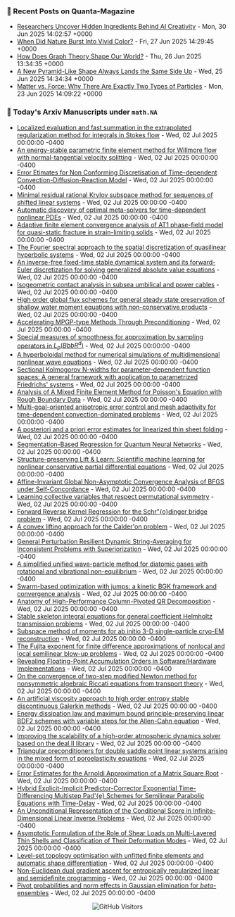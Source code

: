 ### 📝 Recent Posts on Quanta-Magazine
<!-- quanta starts -->
* <a href="https://www.quantamagazine.org/researchers-uncover-hidden-ingredients-behind-ai-creativity-20250630/">Researchers Uncover Hidden Ingredients Behind AI Creativity</a> - Mon, 30 Jun 2025 14:02:57 +0000
* <a href="https://www.quantamagazine.org/when-did-nature-burst-into-vivid-color-20250627/">When Did Nature Burst Into Vivid Color?</a> - Fri, 27 Jun 2025 14:29:45 +0000
* <a href="https://www.quantamagazine.org/how-does-graph-theory-shape-our-world-20250626/">How Does Graph Theory Shape Our World?</a> - Thu, 26 Jun 2025 13:34:35 +0000
* <a href="https://www.quantamagazine.org/a-new-pyramid-like-shape-always-lands-the-same-side-up-20250625/">A New Pyramid-Like Shape Always Lands the Same Side Up</a> - Wed, 25 Jun 2025 14:34:34 +0000
* <a href="https://www.quantamagazine.org/matter-vs-force-why-there-are-exactly-two-types-of-particles-20250623/">Matter vs. Force: Why There Are Exactly Two Types of Particles</a> - Mon, 23 Jun 2025 14:09:22 +0000
<!-- quanta ends -->


### 📝 Today's Arxiv Manuscripts under ``math.NA``
<!-- arxiv-math-na starts -->
* <a href="https://arxiv.org/abs/2507.00156">Localized evaluation and fast summation in the extrapolated regularization method for integrals in Stokes flow</a> - Wed, 02 Jul 2025 00:00:00 -0400
* <a href="https://arxiv.org/abs/2507.00193">An energy-stable parametric finite element method for Willmore flow with normal-tangential velocity splitting</a> - Wed, 02 Jul 2025 00:00:00 -0400
* <a href="https://arxiv.org/abs/2507.00219">Error Etimates for Non Conforming Discretisation of Time-dependent Convection-Diffusion-Reaction Model</a> - Wed, 02 Jul 2025 00:00:00 -0400
* <a href="https://arxiv.org/abs/2507.00267">Minimal residual rational Krylov subspace method for sequences of shifted linear systems</a> - Wed, 02 Jul 2025 00:00:00 -0400
* <a href="https://arxiv.org/abs/2507.00278">Automatic discovery of optimal meta-solvers for time-dependent nonlinear PDEs</a> - Wed, 02 Jul 2025 00:00:00 -0400
* <a href="https://arxiv.org/abs/2507.00376">Adaptive finite element convergence analysis of AT1 phase-field model for quasi-static fracture in strain-limiting solids</a> - Wed, 02 Jul 2025 00:00:00 -0400
* <a href="https://arxiv.org/abs/2507.00516">The Fourier spectral approach to the spatial discretization of quasilinear hyperbolic systems</a> - Wed, 02 Jul 2025 00:00:00 -0400
* <a href="https://arxiv.org/abs/2507.00531">An inverse-free fixed-time stable dynamical system and its forward-Euler discretization for solving generalized absolute value equations</a> - Wed, 02 Jul 2025 00:00:00 -0400
* <a href="https://arxiv.org/abs/2507.00563">Isogeometric contact analysis in subsea umbilical and power cables</a> - Wed, 02 Jul 2025 00:00:00 -0400
* <a href="https://arxiv.org/abs/2507.00573">High order global flux schemes for general steady state preservation of shallow water moment equations with non-conservative products</a> - Wed, 02 Jul 2025 00:00:00 -0400
* <a href="https://arxiv.org/abs/2507.00617">Accelerating MPGP-type Methods Through Preconditioning</a> - Wed, 02 Jul 2025 00:00:00 -0400
* <a href="https://arxiv.org/abs/2507.00667">Special measures of smoothness for approximation by sampling operators in $L_p(Bbb{R}^d)$</a> - Wed, 02 Jul 2025 00:00:00 -0400
* <a href="https://arxiv.org/abs/2507.00674">A hyperboloidal method for numerical simulations of multidimensional nonlinear wave equations</a> - Wed, 02 Jul 2025 00:00:00 -0400
* <a href="https://arxiv.org/abs/2507.00678">Sectional Kolmogorov N-widths for parameter-dependent function spaces: A general framework with application to parametrized Friedrichs' systems</a> - Wed, 02 Jul 2025 00:00:00 -0400
* <a href="https://arxiv.org/abs/2507.00697">Analysis of A Mixed Finite Element Method for Poisson's Equation with Rough Boundary Data</a> - Wed, 02 Jul 2025 00:00:00 -0400
* <a href="https://arxiv.org/abs/2507.00723">Multi-goal-oriented anisotropic error control and mesh adaptivity for time-dependent convection-dominated problems</a> - Wed, 02 Jul 2025 00:00:00 -0400
* <a href="https://arxiv.org/abs/2507.00807">A posteriori and a priori error estimates for linearized thin sheet folding</a> - Wed, 02 Jul 2025 00:00:00 -0400
* <a href="https://arxiv.org/abs/2507.00065">Segmentation-Based Regression for Quantum Neural Networks</a> - Wed, 02 Jul 2025 00:00:00 -0400
* <a href="https://arxiv.org/abs/2507.00301">Structure-preserving Lift & Learn: Scientific machine learning for nonlinear conservative partial differential equations</a> - Wed, 02 Jul 2025 00:00:00 -0400
* <a href="https://arxiv.org/abs/2507.00361">Affine-Invariant Global Non-Asymptotic Convergence Analysis of BFGS under Self-Concordance</a> - Wed, 02 Jul 2025 00:00:00 -0400
* <a href="https://arxiv.org/abs/2507.00408">Learning collective variables that respect permutational symmetry</a> - Wed, 02 Jul 2025 00:00:00 -0400
* <a href="https://arxiv.org/abs/2507.00640">Forward Reverse Kernel Regression for the Schr"{o}dinger bridge problem</a> - Wed, 02 Jul 2025 00:00:00 -0400
* <a href="https://arxiv.org/abs/2507.00645">A convex lifting approach for the Calder'on problem</a> - Wed, 02 Jul 2025 00:00:00 -0400
* <a href="https://arxiv.org/abs/2507.00717">General Perturbation Resilient Dynamic String-Averaging for Inconsistent Problems with Superiorization</a> - Wed, 02 Jul 2025 00:00:00 -0400
* <a href="https://arxiv.org/abs/2507.00720">A simplified unified wave-particle method for diatomic gases with rotational and vibrational non-equilibrium</a> - Wed, 02 Jul 2025 00:00:00 -0400
* <a href="https://arxiv.org/abs/2507.00871">Swarm-based optimization with jumps: a kinetic BGK framework and convergence analysis</a> - Wed, 02 Jul 2025 00:00:00 -0400
* <a href="https://arxiv.org/abs/2507.00976">Anatomy of High-Performance Column-Pivoted QR Decomposition</a> - Wed, 02 Jul 2025 00:00:00 -0400
* <a href="https://arxiv.org/abs/2507.00991">Stable skeleton integral equations for general coefficient Helmholtz transmission problems</a> - Wed, 02 Jul 2025 00:00:00 -0400
* <a href="https://arxiv.org/abs/2410.06889">Subspace method of moments for ab initio 3-D single-particle cryo-EM reconstruction</a> - Wed, 02 Jul 2025 00:00:00 -0400
* <a href="https://arxiv.org/abs/2410.10458">The Fujita exponent for finite difference approximations of nonlocal and local semilinear blow-up problems</a> - Wed, 02 Jul 2025 00:00:00 -0400
* <a href="https://arxiv.org/abs/2411.00442">Revealing Floating-Point Accumulation Orders in Software/Hardware Implementations</a> - Wed, 02 Jul 2025 00:00:00 -0400
* <a href="https://arxiv.org/abs/2501.11922">On the convergence of two-step modified Newton method for nonsymmetric algebraic Riccati equations from transport theory</a> - Wed, 02 Jul 2025 00:00:00 -0400
* <a href="https://arxiv.org/abs/2501.16529">An artificial viscosity approach to high order entropy stable discontinuous Galerkin methods</a> - Wed, 02 Jul 2025 00:00:00 -0400
* <a href="https://arxiv.org/abs/2502.04616">Energy dissipation law and maximum bound principle-preserving linear BDF2 schemes with variable steps for the Allen-Cahn equation</a> - Wed, 02 Jul 2025 00:00:00 -0400
* <a href="https://arxiv.org/abs/2505.00384">Improving the scalability of a high-order atmospheric dynamics solver based on the deal.II library</a> - Wed, 02 Jul 2025 00:00:00 -0400
* <a href="https://arxiv.org/abs/2505.06043">Triangular preconditioners for double saddle point linear systems arising in the mixed form of poroelasticity equations</a> - Wed, 02 Jul 2025 00:00:00 -0400
* <a href="https://arxiv.org/abs/2506.22615">Error Estimates for the Arnoldi Approximation of a Matrix Square Root</a> - Wed, 02 Jul 2025 00:00:00 -0400
* <a href="https://arxiv.org/abs/2506.22664">Hybrid Explicit-Implicit Predictor-Corrector Exponential Time-Differencing Multistep Pad'{e} Schemes for Semilinear Parabolic Equations with Time-Delay</a> - Wed, 02 Jul 2025 00:00:00 -0400
* <a href="https://arxiv.org/abs/2405.15643">An Unconditional Representation of the Conditional Score in Infinite-Dimensional Linear Inverse Problems</a> - Wed, 02 Jul 2025 00:00:00 -0400
* <a href="https://arxiv.org/abs/2407.21021">Asymptotic Formulation of the Role of Shear Loads on Multi-Layered Thin Shells and Classification of Their Deformation Modes</a> - Wed, 02 Jul 2025 00:00:00 -0400
* <a href="https://arxiv.org/abs/2504.09748">Level-set topology optimisation with unfitted finite elements and automatic shape differentiation</a> - Wed, 02 Jul 2025 00:00:00 -0400
* <a href="https://arxiv.org/abs/2506.09711">Non-Euclidean dual gradient ascent for entropically regularized linear and semidefinite programming</a> - Wed, 02 Jul 2025 00:00:00 -0400
* <a href="https://arxiv.org/abs/2506.20470">Pivot probabilities and norm effects in Gaussian elimination for $beta$-ensembles</a> - Wed, 02 Jul 2025 00:00:00 -0400
<!-- arxiv-math-na ends -->

<div align="center">
  
![GitHub Visitors](https://api.visitorbadge.io/api/visitors?path=https%3A%2F%2Fgithub.com%2Flowrank&label=profile%20views&labelColor=%231e1e2e&countColor=%23cba6f7)



</div>
